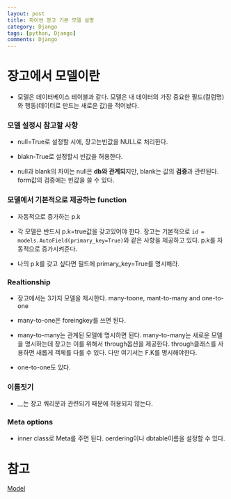 ```yaml
---
layout: post
title: 파이썬 장고 기본 모델 설명
category: Django
tags: [python, Django]
comments: Django
---
```


# 장고에서 모델이란

- 모델은 데이터베이스 테이블과 같다. 모델은 내 데이터의 가장 중요한 필드(컬럼명)와 행동(데이터로 만드는 새로운 값)을 적어놨다.

### 모델 설정시 참고할 사항

- null=True로 설정할 시에, 장고는빈값을 NULL로 처리한다.

- blakn-True로 설정할시 빈값을 허용한다.

- null과 blank의 차이는 null은 **db와 관계되**지만, blank는 값의 **검증**과 관련된다. form값의 검증에는 빈값을 쓸 수 있다.

### 모델에서 기본적으로 제공하는 function

- 자동적으로 증가하는 p.k

- 각 모델은 반드시 p.k=true값을 갖고있어야 한다. 장고는 기본적으로 `id = models.AutoField(primary_key=True)`와 같은 사항을 제공하고 있다. p.k를 자동적으로 증가시켜준다.

- 나의 p.k를 갖고 싶다면 필드에 primary_key=True를 명시해라.

### Realtionship

- 장고에서는 3가지 모델을 제시한다. many-toone, mant-to-many and one-to-one

- many-to-one은 foreingkey를 쓰면 된다.

- many-to-many는 관계된 모델에 명시하면 된다. many-to-many는 새로운 모델을 명시하는데 장고는 이를 위해서 through옵션을 제공한다. through클래스를 사용하면 새롭게 객체를 다룰 수 있다. 다만 여기서는 F.K를 명시해야한다.

- one-to-one도 있다.

### 이름짓기

- __는 장고 쿼리문과 관련되기 때문에 허용되지 않는다.

### Meta options

- inner class로 Meta를 주면 된다. oerdering이나 dbtable이름을 설정할 수 있다.

# 참고

[Model](https://docs.djangoproject.com/en/2.2/topics/db/models/)

